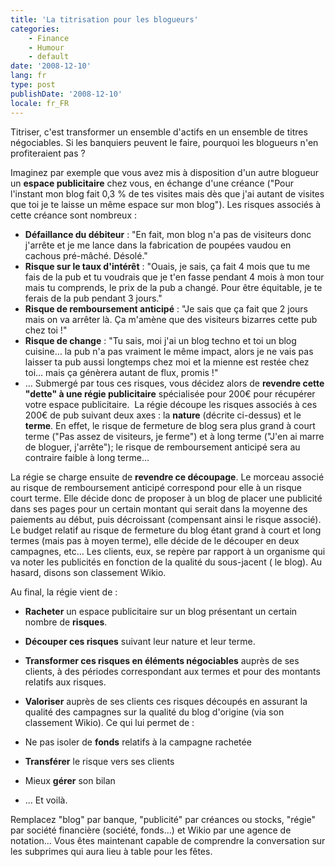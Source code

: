 ```yaml
---
title: 'La titrisation pour les blogueurs'
categories:
    - Finance
    - Humour
    - default
date: '2008-12-10'
lang: fr
type: post
publishDate: '2008-12-10'
locale: fr_FR
---
```


Titriser, c'est transformer un ensemble d'actifs en un ensemble de titres négociables. Si les banquiers peuvent le faire, pourquoi les blogueurs n'en profiteraient pas ?

Imaginez par exemple que vous avez mis à disposition d'un autre blogueur un **espace publicitaire** chez vous, en échange d'une créance ("Pour l'instant mon blog fait 0,3 % de tes visites mais dès que j'ai autant de visites que toi je te laisse un même espace sur mon blog"). Les risques associés à cette créance sont nombreux :

*   **Défaillance du débiteur** : "En fait, mon blog n'a pas de visiteurs donc j'arrête et je me lance dans la fabrication de poupées vaudou en cachous pré-mâché. Désolé."
*   **Risque sur le taux d'intérêt** : "Ouais, je sais, ça fait 4 mois que tu me fais de la pub et tu voudrais que je t'en fasse pendant 4 mois à mon tour mais tu comprends, le prix de la pub a changé. Pour être équitable, je te ferais de la pub pendant 3 jours."
*   **Risque de remboursement anticipé** : "Je sais que ça fait que 2 jours mais on va arrêter là. Ça m'amène que des visiteurs bizarres cette pub chez toi !"
*   **Risque de change** : "Tu sais, moi j'ai un blog techno et toi un blog cuisine… la pub n'a pas vraiment le même impact, alors je ne vais pas laisser ta pub aussi longtemps chez moi et la mienne est restée chez toi… mais ça génèrera autant de flux, promis !"
*   …
Submergé par tous ces risques, vous décidez alors de **revendre cette "dette" à une régie publicitaire** spécialisée pour 200€ pour récupérer votre espace publicitaire.  La régie découpe les risques associés à ces 200€ de pub suivant deux axes : la **nature** (décrite ci-dessus) et le **terme**. En effet, le risque de fermeture de blog sera plus grand à court terme ("Pas assez de visiteurs, je ferme") et à long terme ("J'en ai marre de bloguer, j'arrête"); le risque de remboursement anticipé sera au contraire faible à long terme…

La régie se charge ensuite de **revendre ce découpage**. Le morceau associé au risque de remboursement anticipé correspond pour elle à un risque court terme. Elle décide donc de proposer à un blog de placer une publicité dans ses pages pour un certain montant qui serait dans la moyenne des paiements au début, puis décroissant (compensant ainsi le risque associé). Le budget relatif au risque de fermeture du blog étant grand à court et long termes (mais pas à moyen terme), elle décide de le découper en deux campagnes, etc… Les clients, eux, se repère par rapport à un organisme qui va noter les publicités en fonction de la qualité du sous-jacent ( le blog). Au hasard, disons son classement Wikio.

Au final, la régie vient de :

*   **Racheter** un espace publicitaire sur un blog présentant un certain nombre de **risques**.
*   **Découper ces risques** suivant leur nature et leur terme.
*   **Transformer ces risques en éléments négociables** auprès de ses clients, à des périodes correspondant aux termes et pour des montants relatifs aux risques.
*   **Valoriser** auprès de ses clients ces risques découpés en assurant la qualité des campagnes sur la qualité du blog d'origine (via son classement Wikio).
Ce qui lui permet de :

*   Ne pas isoler de **fonds** relatifs à la campagne rachetée
*   **Transférer** le risque vers ses clients
*   Mieux **gérer** son bilan
*   …
Et voilà.

Remplacez "blog" par banque, "publicité" par créances ou stocks, "régie" par société financière (société, fonds…) et Wikio par une agence de notation… Vous êtes maintenant capable de comprendre la conversation sur les subprimes qui aura lieu à table pour les fêtes.